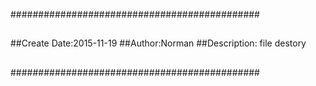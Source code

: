 #############################################
##
##Create Date:2015-11-19
##Author:Norman
##Description: file destory
##
##
#############################################
